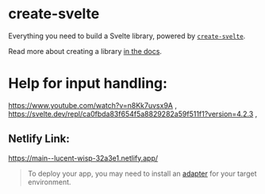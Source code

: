# create-svelte

Everything you need to build a Svelte library, powered by [`create-svelte`](https://github.com/sveltejs/kit/tree/master/packages/create-svelte).

Read more about creating a library [in the docs](https://kit.svelte.dev/docs/packaging).

# Help for input handling:
https://www.youtube.com/watch?v=n8Kk7uvsx9A ,
https://svelte.dev/repl/ca0fbda83f654f5a8829282a59f511f1?version=4.2.3 ,

## Netlify Link:
https://main--lucent-wisp-32a3e1.netlify.app/


> To deploy your app, you may need to install an [adapter](https://kit.svelte.dev/docs/adapters) for your target environment.
